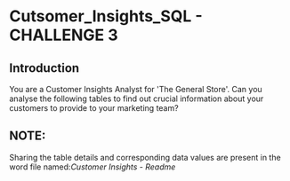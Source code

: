 # Cutsomer_Insights_SQL - CHALLENGE 3

## Introduction
You are a Customer Insights Analyst for 'The General Store'.
Can you analyse the following tables to find out crucial information about your customers to provide to your marketing team?

## NOTE:
Sharing the table details and corresponding data values are present in the word file named:*Customer Insights - Readme*
